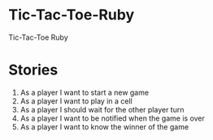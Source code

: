 Tic-Tac-Toe-Ruby
================

Tic-Tac-Toe Ruby

Stories
===============

1. As a player I want to start a new game
1. As a player I want to play in a cell
1. As a player I should wait for the other player turn
1. As a player I want to be notified when the game is over
1. As a player I want to know the winner of the game
